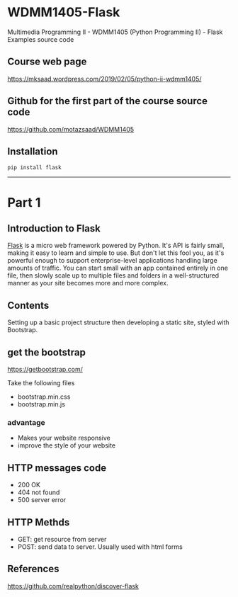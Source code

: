 # WDMM1405-Flask
Multimedia Programming II - WDMM1405 (Python Programming II) - Flask Examples source code

## Course web page 
https://mksaad.wordpress.com/2019/02/05/python-ii-wdmm1405/

## Github for the first part of the course source code 
https://github.com/motazsaad/WDMM1405

## Installation 
`pip install flask`

---
# Part 1 
## Introduction to Flask

[Flask](http://flask.pocoo.org/) is a micro web framework powered by Python. It's API is fairly small, making it easy to learn and simple to use. But don't let this fool you, as it's powerful enough to support enterprise-level applications handling large amounts of traffic. You can start small with an app contained entirely in one file, then slowly scale up to multiple files and folders in a well-structured manner as your site becomes more and more complex. 

## Contents 
Setting up a basic project structure then developing a static site, styled with Bootstrap. 

## get the bootstrap
https://getbootstrap.com/ 

Take the following files 

* bootstrap.min.css
* bootstrap.min.js   

### advantage 

* Makes your website responsive
* improve the style of your website  

## HTTP messages code

* 200 OK 
* 404 not found 
* 500 server error  

## HTTP Methds 

* GET: get resource from server 
* POST: send data to server. Usually used with html forms 


## References 

https://github.com/realpython/discover-flask
